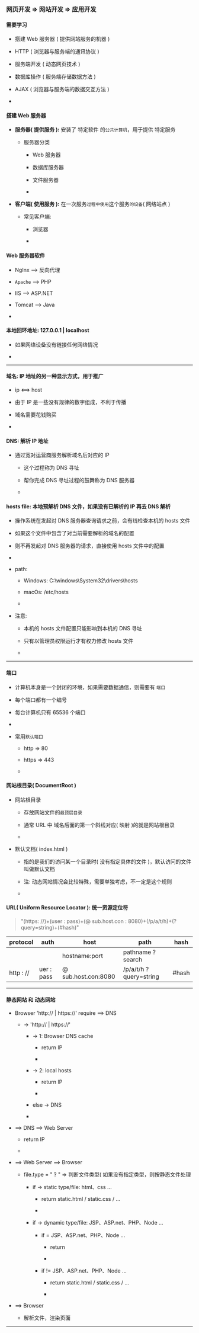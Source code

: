 ### 网页开发 => 网站开发 => 应用开发


#### 需要学习

* 搭建 Web 服务器 ( 提供网站服务的机器 )

* HTTP ( 浏览器与服务端的通讯协议 )

* 服务端开发 ( 动态网页技术 )

* 数据库操作 ( 服务端存储数据方法 )

* AJAX ( 浏览器与服务端的数据交互方法 )

* 


#### 搭建 Web 服务器

* __服务器( 提供服务 ):__ 安装了 特定软件 的`公共计算机`，用于提供 特定服务

    * 服务器分类
    
        - Web 服务器
        
        - 数据库服务器
        
        - 文件服务器
        
        - 


* __客户端( 使用服务 ):__ 在一次服务`过程中使用`这个服务`的设备`( 网络站点 )

    * 常见客户端: 

        - 浏览器

        - 
    
    
#### Web 服务器软件

* NgInx --> 反向代理

* `Apache` --> PHP

* IIS --> ASP.NET

* Tomcat --> Java

* 

    
#### 本地回环地址: 127.0.0.1 | localhost 

* 如果网络设备没有链接任何网络情况

*    
    

***


#### 域名: IP 地址的另一种显示方式，用于推广

* ip <==> host

* 由于 IP 是一些没有规律的数字组成，不利于传播
    
* 域名需要花钱购买
    
* 
    
    
#### DNS: 解析 IP 地址

* 通过宽对运营商服务解析域名后对应的 IP

    - 这个过程称为 DNS 寻址

    - 帮你完成 DNS 寻址过程的鼓舞称为 DNS 服务器

    - 
    
        
#### hosts file: 本地预解析 DNS 文件，如果没有已解析的 IP 再去 DNS 解析

* 操作系统在发起对 DNS 服务器查询请求之前，会有线检查本机的 hosts 文件

* 如果这个文件中包含了对当前需要解析的域名的配置

* 则不再发起对 DNS 服务器的请求，直接使用 hosts 文件中的配置

* 

* path: 

    - Windows: C:\windows\System32\drivers\hosts
    
    - macOs: /etc/hosts
    
    -  
    
* 注意: 

    - 本机的 hosts 文件配置只能影响到本机的 DNS 寻址
    
    - 只有以管理员权限运行才有权力修改 hosts 文件
    
    -


***


#### 端口

* 计算机本身是一个封闭的环境，如果需要数据通信，则需要有 `端口`

* 每个端口都有一个编号

* 每台计算机只有 65536 个端口

*

* 常用`默认端口`
  
    - http => 80 
    
    - https => 443
    
    - 
        
        
#### 网站根目录( DocumentRoot )

* 网站根目录

    - 存放网站文件的`最顶层目录`
    
    - 通常 URL 中 域名后面的第一个斜线对应( 映射 )的就是网站根目录
    
    - 
    
* 默认文档( index.html )

    - 指的是我们的访问某一个目录时( 没有指定具体的文件 )，默认访问的文件叫做默认文档
    
    - 注: 动态网站情况会比较特殊，需要单独考虑，不一定是这个规则
    
    - 
    

#### URL( Uniform Resource Locator ): 统一资源定位符

> "(https: //)+(user : pass)+(@ sub.host.con : 8080)+(/p/a/t/h)+(? query=string)+(#hash)"

<!-- table -->

| protocol | auth | host | path | hash | 
| -------- | ---- | ---- | ---- | ---- |
| | | hostname:port | pathname ? search | |
| http : // | uer : pass | @ sub.host.con:8080 | /p/a/t/h ? query=string | #hash 


***


#### 静态网站 和 动态网站

* Browser 'http:// | https://' require ==> DNS

    * -> 'http:// | https://'
    
        * -> 1: Browser DNS cache
        
            * return IP
            
            * 
            
        * -> 2: local hosts
        
            * return IP
        
            * 
            
        * else -> DNS
        
        * 
    
* ==> DNS ==> Web Server

    * return IP
    
    * 
    
* ==> Web Server ==> Browser

    * file.type = " ? " => 判断文件类型( 如果没有指定类型，则按静态文件处理
    
        * if -> static type/file: html、css ...
        
            * return static.html / static.css / ...
            
            * 
            
        * if -> dynamic type/file: JSP、ASP.net、PHP、Node ...
        
            * if = JSP、ASP.net、PHP、Node ...
            
                * return 
                
                * 
            
            * if != JSP、ASP.net、PHP、Node ... 
            
                * return static.html / static.css / ...
               
                * 
                
* ==> Browser

    * 解析文件，渲染页面
    
   
***


















    